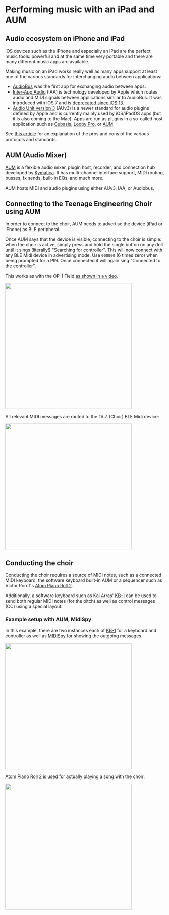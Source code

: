# Performing music with an iPad and AUM

## Audio ecosystem on iPhone and iPad

iOS devices such as the iPhone and especially an iPad are the perfect music tools: powerful and at the same time very portable and there are many different music apps are available.

Making music on an iPad works really well as many apps support at least one of the various standards for interchanging audio between applications:

* [AudioBus](https://audiob.us) was the first app for exchanging audio between apps.
* [Inter-App Audio](https://en.wikipedia.org/wiki/Inter-App_Audio) (IAA) is technology developed by Apple which routes audio and MIDI signals between applications similar to AudioBus. It was introduced with iOS 7 and is [deprecated since iOS 13](https://cdm.link/2019/06/iaa-audiobus-ios-13/). 
* [Audio Unit version 3](https://developer.apple.com/documentation/audiotoolbox/audio_unit_v3_plug-ins) (AUv3) is a newer standard for audio plugins defined by Apple and is currently mainly used by iOS/iPadOS apps (but it is also coming to the Mac). Apps are run as plugins in a so-called host application such as [Cubasis](https://www.steinberg.net/de/cubasis/), [Loopy Pro](https://loopypro.com/), or [AUM](http://kymatica.com/apps/aum).

See [this article](https://futuresonic.io/discussion/audiobus-iaa-and-auv3-whats-the-difference/) for an explanation of the pros and cons of the various protocols and standards.

## AUM (Audio Mixer)

[AUM](http://kymatica.com/apps/aum) is a flexible audio mixer, plugin host, recorder, and connection hub developed by [Kymatica](http://kymatica.com/). It has multi-channel interface support, MIDI routing, busses, fx sends, built-in EQs, and much more.

AUM hosts MIDI and audio plugins using either AUv3, IAA, or Audiobus.

## Connecting to the Teenage Engineering Choir using AUM

In order to connect to the choir, AUM needs to advertise the device (iPad or iPhone) as BLE peripheral.

Once AUM says that the device is visible, connecting to the choir is simple: when the choir is active, simply press and hold the single button on any doll until it sings (literally!) "Searching for controller". This will now connect with any BLE Midi device in advertising mode. Use `000000` (6 times zero) when being prompted for a PIN. Once connected it will again sing "Connected to the controller".

This works as with the OP-1 Field [as shown in a video](https://www.youtube.com/watch?v=3Pcp0au-IBY).

<a href="images/discovery-pairing.png"><image src="images/discovery-pairing.png" width="400"></a>

All relevant MIDI messages are routed to the `CH-8` (Choir) BLE Midi device:

<a href="images/midi-routing.png"><image src="images/midi-routing.png" width="400"></a>

## Conducting the choir

Conducting the choir requires a source of MIDI notes, such as a connected MIDI keyboard, the software keyboard built-in AUM or a sequencer such as Victor Porof's [Atom Piano Roll 2](https://audioveek.com/).

Additionally, a software keyboard such as Kai Arras' [KB-1](https://numericalaudio.com/kb1/) can be used to send both regular MIDI notes (for the pitch) as well as control messages (CC) using a special layout.

### Example setup with AUM, MidiSpy

In this example, there are two instances each of [KB-1](https://numericalaudio.com/kb1/) for a keyboard and controller as well as [MIDISpy](https://apps.apple.com/de/app/midispy/id1444652196) for showing the outgoing messages.

<a href="images/aum-with-plugins.png"><image src="images/aum-with-plugins.png" width="400"></a>

[Atom Piano Roll 2](https://audioveek.com/) is used for actually playing a song with the choir:

<a href="images/atom-pianoroll.png"><image src="images/atom-pianoroll.png" width="400"></a>



### 